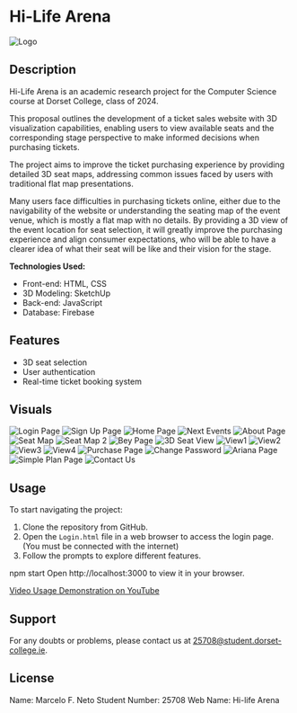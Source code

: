 # Hi-Life Arena

![Logo](assets/img/logo5.png)

## Description

Hi-Life Arena is an academic research project for the Computer Science course at Dorset College, class of 2024.

This proposal outlines the development of a ticket sales website with 3D visualization capabilities, enabling users to view available seats and the corresponding stage perspective to make informed decisions when purchasing tickets.

The project aims to improve the ticket purchasing experience by providing detailed 3D seat maps, addressing common issues faced by users with traditional flat map presentations.

Many users face difficulties in purchasing tickets online, either due to the
navigability of the website or understanding the seating map of the event venue, which is
mostly a flat map with no details.
By providing a 3D view of the event location for seat selection, it will greatly improve the
purchasing experience and align consumer expectations, who will be able to have a
clearer idea of what their seat will be like and their vision for the stage.


**Technologies Used:**
- Front-end: HTML, CSS
- 3D Modeling: SketchUp
- Back-end: JavaScript
- Database: Firebase

## Features

- 3D seat selection
- User authentication
- Real-time ticket booking system

## Visuals

![Login Page](assets/img/Visuals/Login.png)
![Sign Up Page](assets/img/Visuals/signup.png)
![Home Page](assets/img/Visuals/Home.png)
![Next Events](assets/img/Visuals/NextEvents.png)
![About Page](assets/img/Visuals/About.png)
![Seat Map](assets/img/Visuals/SeatMap.png)
![Seat Map 2](assets/img/beyonce/seatplan.png)
![Bey Page](assets/img/Visuals/Beypage.png)
![3D Seat View](assets/img/Visuals/Seat3DVisuals.png)
![View1](assets/img/Visuals/Arena1.png)
![View2](assets/img/Visuals/Arena2.png)
![View3](assets/img/Visuals/Arena3.png)
![View4](assets/img/Visuals/Arena4.png)
![Purchase Page](assets/img/Visuals/Purchased.png)
![Change Password](assets/img/Visuals/changepass.png)
![Ariana Page](assets/img/Visuals/AGpage.png)
![Simple Plan Page](assets/img/Visuals/SPpage.png)
![Contact Us](assets/img/Visuals/contactus.png)


## Usage

To start navigating the project:
1. Clone the repository from GitHub.
2. Open the `Login.html` file in a web browser to access the login page. (You must be connected with the internet)
3. Follow the prompts to explore different features.

npm start
Open http://localhost:3000 to view it in your browser.

[Video Usage Demonstration on YouTube](https://youtu.be/JynRUOfu3PY) 

## Support

For any doubts or problems, please contact us at [25708@student.dorset-college.ie](mailto:25708@student.dorset-college.ie).

## License

Name: Marcelo F. Neto
Student Number: 25708
Web Name: Hi-life Arena

